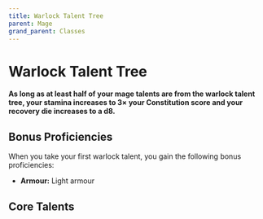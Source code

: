 ```yaml
---
title: Warlock Talent Tree
parent: Mage
grand_parent: Classes
---
```


# Warlock Talent Tree

**As long as at least half of your mage talents are from the warlock talent tree, your stamina increases to 3× your Constitution score and your recovery die increases to a d8.**

## Bonus Proficiencies
When you take your first warlock talent, you gain the following bonus proficiencies:
* **Armour:** Light armour

## Core Talents

